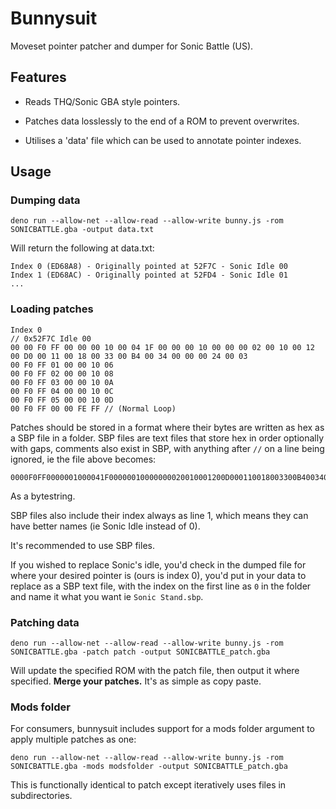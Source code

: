 <!--<p align="center">
    <img src="logo.png">
    <h4 align="center">Art by </h4>
</p>-->

# Bunnysuit

Moveset pointer patcher and dumper for Sonic Battle (US).

## Features

- Reads THQ/Sonic GBA style pointers.

- Patches data losslessly to the end of a ROM to prevent overwrites.

- Utilises a 'data' file which can be used to annotate pointer indexes.

## Usage

### Dumping data

```
deno run --allow-net --allow-read --allow-write bunny.js -rom SONICBATTLE.gba -output data.txt
```

Will return the following at data.txt:

```
Index 0 (ED68A8) - Originally pointed at 52F7C - Sonic Idle 00
Index 1 (ED68AC) - Originally pointed at 52FD4 - Sonic Idle 01
...
```

### Loading patches

```
Index 0
// 0x52F7C Idle 00
00 00 F0 FF 00 00 00 10 00 04 1F 00 00 00 10 00 00 00 02 00 10 00 12 00 D0 00 11 00 18 00 33 00 B4 00 34 00 00 00 24 00 03 
00 F0 FF 01 00 00 10 06 
00 F0 FF 02 00 00 10 08 
00 F0 FF 03 00 00 10 0A 
00 F0 FF 04 00 00 10 0C 
00 F0 FF 05 00 00 10 0D 
00 F0 FF 00 00 FE FF // (Normal Loop)
```

Patches should be stored in a format where their bytes are written as hex as a SBP file in a folder. SBP files are text files that store hex in order optionally with gaps, comments also exist in SBP, with anything after ``//`` on a line being ignored, ie the file above becomes:

```
0000F0FF0000001000041F00000010000000020010001200D000110018003300B4003400000024000300F0FF010000100600F0FF020000100800F0FF030000100A00F0FF040000100C00F0FF050000100D00F0FF0000FEFF
```

As a bytestring.

SBP files also include their index always as line 1, which means they can have better names (ie Sonic Idle instead of 0).

It's recommended to use SBP files.

If you wished to replace Sonic's idle, you'd check in the dumped file for where your desired pointer is (ours is index 0), you'd put in your data to replace as a SBP text file, with the index on the first line as ``0`` in the folder and name it what you want ie ``Sonic Stand.sbp``.

### Patching data

```
deno run --allow-net --allow-read --allow-write bunny.js -rom SONICBATTLE.gba -patch patch -output SONICBATTLE_patch.gba
```

Will update the specified ROM with the patch file, then output it where specified. **Merge your patches.** It's as simple as copy paste.

### Mods folder

For consumers, bunnysuit includes support for a mods folder argument to apply multiple patches as one:

```
deno run --allow-net --allow-read --allow-write bunny.js -rom SONICBATTLE.gba -mods modsfolder -output SONICBATTLE_patch.gba
```

This is functionally identical to patch except iteratively uses files in subdirectories.